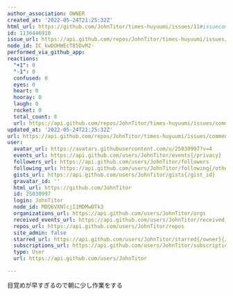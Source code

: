 ```yaml
---
author_association: OWNER
created_at: '2022-05-24T21:25:32Z'
html_url: https://github.com/JohnTitor/times-huyuumi/issues/11#issuecomment-1136446910
id: 1136446910
issue_url: https://api.github.com/repos/JohnTitor/times-huyuumi/issues/11
node_id: IC_kwDOHWEcT85DvM2-
performed_via_github_app: 
reactions:
  "+1": 0
  "-1": 0
  confused: 0
  eyes: 0
  heart: 0
  hooray: 0
  laugh: 0
  rocket: 0
  total_count: 0
  url: https://api.github.com/repos/JohnTitor/times-huyuumi/issues/comments/1136446910/reactions
updated_at: '2022-05-24T21:25:32Z'
url: https://api.github.com/repos/JohnTitor/times-huyuumi/issues/comments/1136446910
user:
  avatar_url: https://avatars.githubusercontent.com/u/25030997?v=4
  events_url: https://api.github.com/users/JohnTitor/events{/privacy}
  followers_url: https://api.github.com/users/JohnTitor/followers
  following_url: https://api.github.com/users/JohnTitor/following{/other_user}
  gists_url: https://api.github.com/users/JohnTitor/gists{/gist_id}
  gravatar_id: ''
  html_url: https://github.com/JohnTitor
  id: 25030997
  login: JohnTitor
  node_id: MDQ6VXNlcjI1MDMwOTk3
  organizations_url: https://api.github.com/users/JohnTitor/orgs
  received_events_url: https://api.github.com/users/JohnTitor/received_events
  repos_url: https://api.github.com/users/JohnTitor/repos
  site_admin: false
  starred_url: https://api.github.com/users/JohnTitor/starred{/owner}{/repo}
  subscriptions_url: https://api.github.com/users/JohnTitor/subscriptions
  type: User
  url: https://api.github.com/users/JohnTitor

---
```

目覚めが早すぎるので朝に少し作業をする